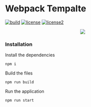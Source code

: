 # Webpack Tempalte
[![build][build]][build-url] [![license][license]][license-url] [![license2][license2]][license2-url]

[build]: https://travis-ci.org/aguin467/Website.svg?branch=master
[build-url]: https://travis-ci.org/aguin467/Website

[license]: https://img.shields.io/badge/license-MIT-yellow.svg
[license-url]: https://opensource.org/licenses/MIT

[license2]: https://img.shields.io/badge/license-ISC-blue.svg
[license2-url]: https://opensource.org/licenses/ISC

<p align="center"> <image src="https://github.com/aguin467/webPack/blob/master/webpack.svg" /> </p>

### Installation

Install the dependencies

`npm i`

Build the files

`npm run build`

Run the application

`npm run start`
